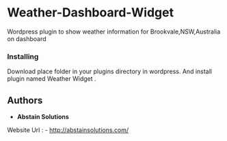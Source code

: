 # Weather-Dashboard-Widget

Wordpress plugin to show weather information for Brookvale,NSW,Australia on dashboard

### Installing

Download place folder in your plugins directory in wordpress. And install plugin named Weather Widget .

## Authors

* **Abstain Solutions** 

Website Url : - http://abstainsolutions.com/

